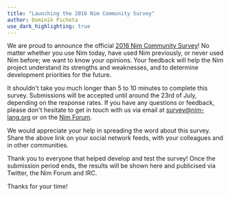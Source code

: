 ```yaml
---
title: "Launching the 2016 Nim Community Survey"
author: Dominik Picheta
use_dark_highlighting: true
---
```


We are proud to announce the official
[2016 Nim Community Survey](http://goo.gl/forms/XJ3TPsaiIQe5HlTB2)! No matter
whether you use Nim today, have used Nim previously, or never used Nim before;
we want to know your opinions.
Your feedback will help the Nim project understand its strengths and
weaknesses, and to determine development priorities for the future.

It shouldn't take you much longer than 5 to 10 minutes to complete this survey.
Submissions will be accepted until around the 23rd of July, depending on the
response rates. If you have any questions or feedback, please don't hesitate
to get in touch with us via email at survey@nim-lang.org or on the
[Nim Forum](http://forum.nim-lang.org).

We would appreciate your help in spreading the word about this survey. Share
the above link on your social network feeds, with your colleagues and in
other communities.

Thank you to everyone that helped develop and test the survey! Once the
submission period ends, the results will be shown here and publicised via
Twitter, the Nim Forum and IRC.

Thanks for your time!
